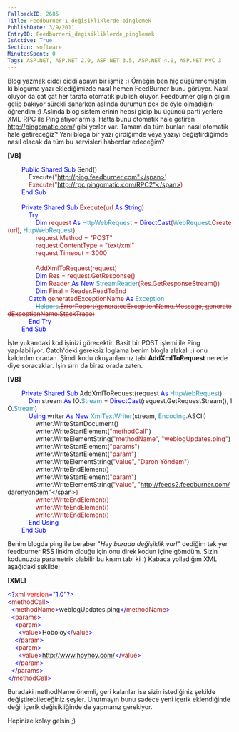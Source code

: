 ```yaml
---
FallbackID: 2685
Title: Feedburner'ı değişikliklerde pinglemek
PublishDate: 3/9/2011
EntryID: Feedburneri_degisikliklerde_pinglemek
IsActive: True
Section: software
MinutesSpent: 0
Tags: ASP.NET, ASP.NET 2.0, ASP.NET 3.5, ASP.NET 4.0, ASP.NET MVC 3
---
```

Blog yazmak ciddi ciddi apayrı bir işmiz :) Örneğin ben hiç
düşünmemiştim ki bloguma yazı eklediğimizde nasıl hemen FeedBurner bunu
görüyor. Nasıl oluyor da çat çat her tarafa otomatik publish oluyor.
Feedburner çılgın çılgın gelip bakıyor sürekli sanarken aslında durumun
pek de öyle olmadığını öğrendim :) Aslında blog sistemlerinin hepsi
gidip bu üçüncü parti yerlere XML-RPC ile Ping atıyorlarmış. Hatta bunu
otomatik hale getiren <http://pingomatic.com/> gibi yerler var. Tamam da
tüm bunları nasıl otomatik hale getireceğiz? Yani bloga bir yazı
girdiğimde veya yazıyı değiştirdiğimde nasıl olacak da tüm bu servisleri
haberdar edeceğim?

**[VB]**

        <span style="color:blue;">Public</span> <span
style="color:blue;">Shared</span> <span
style="color:blue;">Sub</span> Send()\
            Execute(<span
style="color:#a31515;">"http://ping.feedburner.com"</span>)\
            Execute(<span
style="color:#a31515;">"http://rpc.pingomatic.com/RPC2"</span>)\
        <span style="color:blue;">End</span> <span
style="color:blue;">Sub</span>\
\
        <span style="color:blue;">Private</span> <span
style="color:blue;">Shared</span> <span
style="color:blue;">Sub</span> Execute(url <span
style="color:blue;">As</span> <span style="color:blue;">String</span>)\
            <span style="color:blue;">Try</span>\
                <span style="color:blue;">Dim</span> request <span
style="color:blue;">As</span> <span
style="color:#2b91af;">HttpWebRequest</span> = <span
style="color:blue;">DirectCast</span>(<span
style="color:#2b91af;">WebRequest</span>.Create(url), <span
style="color:#2b91af;">HttpWebRequest</span>)\
                request.Method = <span
style="color:#a31515;">"POST"</span>\
                request.ContentType = <span
style="color:#a31515;">"text/xml"</span>\
                request.Timeout = 3000\
\
                AddXmlToRequest(request)\
                <span
style="color:blue;">Dim</span> Res = request.GetResponse()\
                <span style="color:blue;">Dim</span> Reader <span
style="color:blue;">As</span> <span style="color:blue;">New</span> <span
style="color:#2b91af;">StreamReader</span>(Res.GetResponseStream())\
                <span
style="color:blue;">Dim</span> Final = Reader.ReadToEnd\
            <span
style="color:blue;">Catch</span> generatedExceptionName <span
style="color:blue;">As</span> <span
style="color:#2b91af;">Exception</span>\
                <span
style="color: #2b91af; text-decoration: line-through;">Helpers</span><span
style="text-decoration: line-through">.ErrorReport(generatedExceptionName.Message, generatedExceptionName.StackTrace)</span>\
            <span style="color:blue;">End</span> <span
style="color:blue;">Try</span>\
        <span style="color:blue;">End</span> <span
style="color:blue;">Sub</span>

İşte yukarıdaki kod işinizi görecektir. Basit bir POST işlemi ile Ping
yapılabiliyor. Catch'deki gereksiz loglama benim blogla alakalı :) onu
kaldırdım oradan. Şimdi kodu okuyanlarınız tabi **AddXmlToRequest**
nerede diye soracaklar. İşin sırrı da biraz orada zaten.

**[VB]**

        <span style="color:blue;">Private</span> <span
style="color:blue;">Shared</span> <span
style="color:blue;">Sub</span> AddXmlToRequest(request <span
style="color:blue;">As</span> <span
style="color:#2b91af;">HttpWebRequest</span>)\
            <span style="color:blue;">Dim</span> stream <span
style="color:blue;">As</span> IO.<span
style="color:#2b91af;">Stream</span> = <span
style="color:blue;">DirectCast</span>(request.GetRequestStream(), IO.<span
style="color:#2b91af;">Stream</span>)\
            <span style="color:blue;">Using</span> writer <span
style="color:blue;">As</span> <span style="color:blue;">New</span> <span
style="color:#2b91af;">XmlTextWriter</span>(stream, <span
style="color:#2b91af;">Encoding</span>.ASCII)\
                writer.WriteStartDocument()\
                writer.WriteStartElement(<span
style="color:#a31515;">"methodCall"</span>)\
                writer.WriteElementString(<span
style="color:#a31515;">"methodName"</span>, <span
style="color:#a31515;">"weblogUpdates.ping"</span>)\
                writer.WriteStartElement(<span
style="color:#a31515;">"params"</span>)\
                writer.WriteStartElement(<span
style="color:#a31515;">"param"</span>)\
                writer.WriteElementString(<span
style="color:#a31515;">"value"</span>, <span
style="color:#a31515;">"Daron Yöndem"</span>)\
                writer.WriteEndElement()\
                writer.WriteStartElement(<span
style="color:#a31515;">"param"</span>)\
                writer.WriteElementString(<span
style="color:#a31515;">"value"</span>, <span
style="color:#a31515;">"http://feeds2.feedburner.com/daronyondem"</span>)\
                writer.WriteEndElement()\
                writer.WriteEndElement()\
                writer.WriteEndElement()\
            <span style="color:blue;">End</span> <span
style="color:blue;">Using</span>\
        <span style="color:blue;">End</span> <span
style="color:blue;">Sub</span>

Benim blogda ping ile beraber "*Hey burada değişiklik var!*" dediğim tek
yer feedburner RSS linkim olduğu için onu direk kodun içine gömdüm.
Sizin kodunuzda parametrik olabilir bu kısım tabi ki :) Kabaca
yolladığım XML aşağıdaki şekilde;

**[XML]**

<span style="color:blue;">\<?</span><span
style="color:#a31515;">xml</span><span style="color:blue;"> </span><span
style="color:red;">version</span><span
style="color:blue;">=</span>"<span style="color:blue;">1.0</span>"<span
style="color:blue;">?\></span>\
<span style="color:blue;">\<</span><span
style="color:#a31515;">methodCall</span><span
style="color:blue;">\></span>\
<span style="color:blue;">  \<</span><span
style="color:#a31515;">methodName</span><span
style="color:blue;">\></span>weblogUpdates.ping<span
style="color:blue;">\</</span><span
style="color:#a31515;">methodName</span><span
style="color:blue;">\></span>\
<span style="color:blue;">  \<</span><span
style="color:#a31515;">params</span><span style="color:blue;">\></span>\
<span style="color:blue;">    \<</span><span
style="color:#a31515;">param</span><span style="color:blue;">\></span>\
<span style="color:blue;">      \<</span><span
style="color:#a31515;">value</span><span
style="color:blue;">\></span>Hoboloy<span
style="color:blue;">\</</span><span
style="color:#a31515;">value</span><span style="color:blue;">\></span>\
<span style="color:blue;">    \</</span><span
style="color:#a31515;">param</span><span style="color:blue;">\></span>\
<span style="color:blue;">    \<</span><span
style="color:#a31515;">param</span><span style="color:blue;">\></span>\
<span style="color:blue;">      \<</span><span
style="color:#a31515;">value</span><span
style="color:blue;">\></span>http://www.hoyhoy.com/<span
style="color:blue;">\</</span><span
style="color:#a31515;">value</span><span style="color:blue;">\></span>\
<span style="color:blue;">    \</</span><span
style="color:#a31515;">param</span><span style="color:blue;">\></span>\
<span style="color:blue;">  \</</span><span
style="color:#a31515;">params</span><span style="color:blue;">\></span>\
<span style="color:blue;">\</</span><span
style="color:#a31515;">methodCall</span><span
style="color:blue;">\></span>

Buradaki methodName önemli, geri kalanlar ise sizin istediğiniz şekilde
değiştirebileceğiniz şeyler. Unutmayın bunu sadece yeni içerik
eklendiğinde değil içerik değişikliğinde de yapmanız gerekiyor.

Hepinize kolay gelsin ;)


